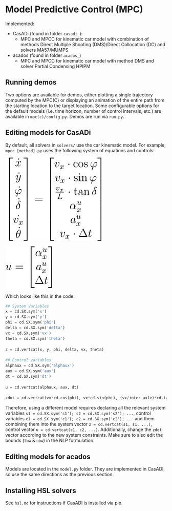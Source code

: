 # Model Predictive Control (MPC)

Implemented:
- CasADi (found in folder `casadi_`):
  - MPC and MPCC for kinematic car model with combination of methods Direct Multiple Shooting (DMS)/Direct Collocation (DC) and solvers MA57/MUMPS
- acados (found in folder `acados_`)
  - MPC and MPCC for kinematic car model with method DMS and solver Partial Condensing HPIPM

## Running demos
Two options are available for demos, either plotting a single trajectory computed by the MPC(C) or displaying an animation of the entire path from the starting location to the target location. Some configurable options for the default models (i.e. time horizon, number of control intervals, etc.) are available in `mpc(c)/config.py`. Demos are run via `run.py`.

## Editing models for CasADi
By default, all solvers in `solvers/` use the car kinematic model. For example, `mpcc_[method].py` uses the following system of equations and controls:

![car_system](/img/eqs/car_system.svg)

![car_controls](/img/eqs/car_controls.svg)

Which looks like this in the code:
```python
## System Variables
x = cd.SX.sym('x')
y = cd.SX.sym('y')
phi = cd.SX.sym('phi')
delta = cd.SX.sym('delta')
vx = cd.SX.sym('vx')
theta = cd.SX.sym('theta')

z = cd.vertcat(x, y, phi, delta, vx, theta)

## Control variables
alphaux = cd.SX.sym('alphaux')
aux = cd.SX.sym('aux')
dt = cd.SX.sym('dt')

u = cd.vertcat(alphaux, aux, dt)

zdot = cd.vertcat(vx*cd.cos(phi), vx*cd.sin(phi), (vx/inter_axle)*cd.tan(delta), alphaux, aux, vx*dt)
```
Therefore, using a different model requires declaring all the relevant system variables `s1 = cd.SX.sym('s1'); s2 = cd.SX.sym('s2'); ...`, control variables `c1 = cd.SX.sym('c1'); c2 = cd.SX.sym('c2'); ...` and them combining them into the system vector `z = cd.vertcat(s1, s1, ...)`, control vector `u = cd.vertcat(c1, c2, ...)`. Additionally, change the `zdot` vector according to the new system constraints. Make sure to also edit the bounds (`lbw` & `ubw`) in the NLP formulation.

## Editing models for acados
Models are located in the `model.py` folder. They are implemented in CasADI, so use the same directions as the previous section.

## Installing HSL solvers
See `hsl.md` for instructions if CasADI is installed via pip.
